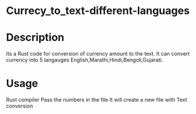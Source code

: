 # Currecy_to_text-different-languages
# Description
Its a Rust code for conversion of currency amount to the text.
It can convert currency into 5 langauges English,Marathi,Hindi,Bengoli,Gujarati.
# Usage
Rust compiler 
Pass the numbers in the file
It will create a new file with Text conversion
